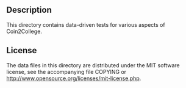 Description
------------

This directory contains data-driven tests for various aspects of Coin2College.

License
--------

The data files in this directory are distributed under the MIT software
license, see the accompanying file COPYING or
http://www.opensource.org/licenses/mit-license.php.

